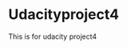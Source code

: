 # Udacityproject4
This is for udacity project4
[![<peyushjain1>](https://circleci.com/github/peyushjain1/Udacityproject4.svg?style=svg)](https://app.circleci.com/pipelines/github/peyushjain1/Udacityproject4)
